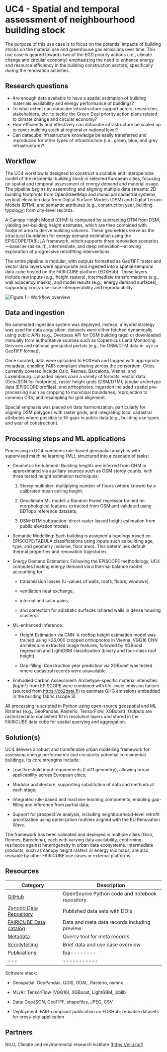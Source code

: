 # UC4 - Spatial and temporal assessment of neighbourhood building stock

The purpose of this use case is to focus on the potential impacts of building stocks on the material use and greenhouse gas emissions over time. This use case is geared towards two of the EGD priority actions (i.e., climate change and circular economy) emphasizing the need to enhance energy and resource efficiency in the building construction sectors, specifically during the renovation activities.

## Research questions

* Are enough data available to have a spatial estimation of building materials availability and energy performance of buildings?
* To what extent can datacube infrastructure support actors, researcher, stakeholders, etc. to tackle the Green Deal priority action plans related to climate change and circular economy?
* How efficiently and effectively can datacube infrastructure be scaled up to cover building stock at regional or national level?
* Can datacube infrastructure knowledge be easily transferred and reproduced for other types of infrastructure (i.e., green, blue, and grey infrastructure)?

## Workflow 

The UC4 workflow is designed to construct a scalable and interoperable model of the residential building stock in selected European cities, focusing on spatial and temporal assessment of energy demand and material usage. The pipeline begins by assembling and aligning multiple data streams: 2D building footprints from OpenStreetMap and municipal cadastral systems, vertical elevation data from Digital Surface Models (DSM) and Digital Terrain Models (DTM), and semantic attributes (e.g., construction year, building typology) from city-level records.

A Canopy Height Model (CHM) is computed by subtracting DTM from DSM, yielding per-building height estimates, which are then combined with footprint area to derive building volumes. These geometries serve as the structural foundation for energy demand estimation using the EPISCOPE/TABULA framework, which supports three renovation scenarios—baseline (as-built), intermediate, and deep renovation—allowing exploration of progressive retrofitting interventions.

The entire pipeline is modular, with outputs formatted as GeoTIFF raster and vector data layers were appropriate and ingested into a spatial-temporal data cube hosted on the FAIRiCUBE platform (EOXHub). These layers include raw inputs (e.g., height rasters), intermediate transformations (e.g., wall adjacency masks), and model results (e.g., energy demand surfaces), supporting cross-use-case interoperability and reproducibility.

![Figure 1 – Workflow overview](workflowuc4.png)

## Data and ingestion

No automated ingestion system was deployed. Instead, a hybrid strategy was used for data acquisition: datasets were either fetched dynamically using public APIs (e.g., Overpass API for OSM building tags) or downloaded manually from authoritative sources such as Copernicus Land Monitoring Services and national geospatial portals (e.g., for DSM/DTM data in .xyz or GeoTIFF format).

Once curated, data were uploaded to EOXHub and tagged with appropriate metadata, enabling FAIR-compliant sharing across the consortium. Cities currently covered include Oslo, Rennes, Barcelona, Vienna, and Luxembourg. Uploaded layers span a variety of formats: vector data (GeoJSON for footprints), raster height grids (DSM/DTM), tabular archetype data (EPISCOPE profiles), and orthophotos. Ingestion included spatial pre-processing such as cropping to municipal boundaries, reprojection to common CRS, and resampling for grid alignment.

Special emphasis was placed on data harmonization, particularly for aligning OSM polygons with raster grids, and integrating local cadastral attributes where possible to fill gaps in public data (e.g., building use types and year of construction).

## Processing steps and ML applications

Processing in UC4 combines rule-based geospatial analytics with supervised machine learning (ML), structured into a cascade of tasks:

- Geometric Enrichment: Building heights are inferred from CHM or approximated via auxiliary sources such as OSM storey counts, with three tested height estimation techniques:

	1. Storey multiplier: multiplying number of floors (where known) by a calibrated mean ceiling height;

	2. Geoclimate ML model: a Random Forest regressor trained on morphological features extracted from OSM and validated using BDTopo reference datasets;

	3. DSM–DTM subtraction: direct raster-based height estimation from public elevation models.

- Semantic Modelling: Each building is assigned a typology based on EPISCOPE/TABULA classifications using inputs such as building age, type, and geometry (volume, floor area). This determines default thermal properties and renovation trajectories.

- Energy Demand Estimation: Following the EPISCOPE methodology, UC4 computes heating energy demand via a thermal balance model accounting for:

	- transmission losses (U-values of walls, roofs, floors, windows),

	- ventilation heat exchange,

	- internal and solar gains,

	- and correction for adiabatic surfaces (shared walls in dense housing clusters).

- ML-enhanced Inference:

	- Height Estimation via CNN: A rooftop height estimation model was trained using >26,000 cropped orthophotos in Vienna. VGG16 CNN architecture extracted image features, followed by XGBoost regression and LightGBM classification (binary and four-class roof height).

	- Gap-filling: Construction year prediction via XGBoost was tested where cadastral records were unavailable.

- Embodied Carbon Assessment: Archetype-specific material intensities (kg/m²) from EPISCOPE were combined with life-cycle emission factors (sourced from https://co2data.fi) to estimate GHG emissions embedded in the building fabric (scope 3).

All processing is scripted in Python using open-source geospatial and ML libraries (e.g., GeoPandas, Rasterio, TensorFlow, XGBoost). Outputs are rasterized into consistent 10 m resolution layers and stored in the FAIRiCUBE data cube for spatial querying and aggregation.

## Solution(s)

UC4 delivers a robust and transferable urban modelling framework for assessing energy performance and circularity potential in residential buildings. Its core strengths include:

- Low threshold input requirements (LoD1 geometry), allowing broad applicability across European cities;

- Modular architecture, supporting substitution of data and methods at each stage;

- Integrated rule-based and machine-learning components, enabling gap-filling and inference from partial data;

- Support for prospective analysis, including neighbourhood-level retrofit prioritization using optimization routines aligned with the EU Renovation Wave.

The framework has been validated and deployed in multiple cities (Oslo, Rennes, Barcelona), each with varying data availability, confirming resilience against heterogeneity in urban data ecosystems. Intermediate products, such as canopy height rasters or energy mix maps, are also reusable by other FAIRiCUBE use cases or external platforms.

## Resources

| Category      | Description 	|
| --- 		| -------- 	|
| [GitHub](https://github.com/FAIRiCUBE/uc4-building-stock ) 	| OpenSource Python code and notebook repository |
| [Zenodo Data Repository](https://zenodo.org/search?q=fairicube&f=resource_type%3Adataset&l=list&p=1&s=10&sort=bestmatch) 	| Published data sets with DOIs|
| [FAIRiCUBE Data catalog](https://catalog.eoxhub.fairicube.eu/search) 	| Data and meta data records including preview 	|
| [Metadata](https://fairicube-kb.epsilon-italia.it/) 	| Querry tool for meta records  	|
| [Scrollytelling](https://uc4.fairicube.nilu.no/) 	| Brief data and use case overview |
| Publications 	| tba-------- 	|
| --- 		| ----------- 	|

Software stack:

- Geospatial: GeoPandas, QGIS, GDAL, Rasterio, osmnx

- ML/AI: TensorFlow (VGG16), XGBoost, LightGBM, joblib

- Data: GeoJSON, GeoTIFF, shapefiles, JPEG, CSV

- Deployment: FAIR-compliant publication on EOXHub; reusable datasets for cross-city application

## Partners
NILU, Climate and environmental research institute (https://nilu.no/)
